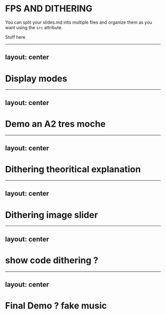 # FPS AND DITHERING

You can split your slides.md into multiple files and organize them as you want using the `src` attribute.


Stuff here

---
layout: center
---
# Display modes


---
layout: center
---
# Demo an A2 tres moche


---
layout: center
---
# Dithering theoritical explanation

---
layout: center
---
# Dithering image slider

---
layout: center
---
# show code dithering ?

---
layout: center
---
# Final Demo ? fake music
